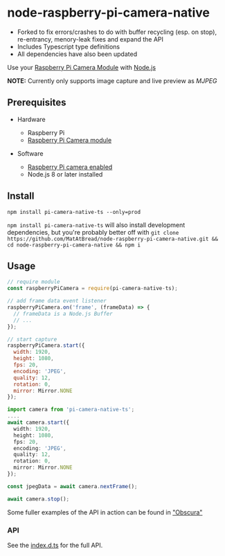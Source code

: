 # node-raspberry-pi-camera-native

- Forked to fix errors/crashes to do with buffer recycling (esp. on stop), re-entrancy, menory-leak fixes and expand the API
- Includes Typescript type definitions
- All dependencies have also been updated

Use your [Raspberry Pi Camera Module](https://www.raspberrypi.org/documentation/hardware/camera/README.md) with [Node.js](https://nodejs.org)

**NOTE:** Currently only supports image capture and live preview as *MJPEG*

## Prerequisites

 * Hardware
   * Raspberry Pi
   * [Raspberry Pi Camera module](https://www.raspberrypi.org/documentation/hardware/camera/README.md)

 * Software
   * [Raspberry Pi camera enabled](https://www.raspberrypi.org/documentation/configuration/camera.md)
   * Node.js 8 or later installed

## Install

```
npm install pi-camera-native-ts --only=prod 
```

`npm install pi-camera-native-ts` will also install development dependencies, but you're probably better off with `git clone https://github.com/MatAtBread/node-raspberry-pi-camera-native.git && cd node-raspberry-pi-camera-native && npm i`


## Usage

```javascript
// require module
const raspberryPiCamera = require(pi-camera-native-ts);

// add frame data event listener
raspberryPiCamera.on('frame', (frameData) => {
  // frameData is a Node.js Buffer
  // ...
});

// start capture
raspberryPiCamera.start({
  width: 1920,
  height: 1080,
  fps: 20,
  encoding: 'JPEG',
  quality: 12,
  rotation: 0,
  mirror: Mirror.NONE
});
```

```Typescript
import camera from 'pi-camera-native-ts';
....
await camera.start({
  width: 1920,
  height: 1080,
  fps: 20,
  encoding: 'JPEG',
  quality: 12,
  rotation: 0,
  mirror: Mirror.NONE
});

const jpegData = await camera.nextFrame();

await camera.stop();
```

Some fuller examples of the API in action can be found in ["Obscura"](https://github.com/MatAtBread/obscura/blob/master/src/index.ts)

### API

See the [index.d.ts](./index.d.ts) for the full API.
